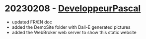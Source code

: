 # 20230208 - [DeveloppeurPascal](https://github.com/DeveloppeurPascal)

* updated FR/EN doc
* added the DemoSite folder with Dall-E generated pictures
* added the WebBroker web server to show this static website
